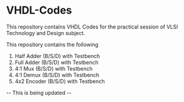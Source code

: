 # VHDL-Codes
This repository contains VHDL Codes for the practical session of VLSI Technology and Design subject.

This repository contains the following
1) Half Adder (B/S/D) with Testbench
2) Full Adder (B/S/D) with Testbench
3) 4:1 Mux (B/S/D) with Testbench
4) 4:1 Demux (B/S/D) with Testbench
5) 4x2 Encoder (B/S/D) with Testbench

-- This is being updated --
